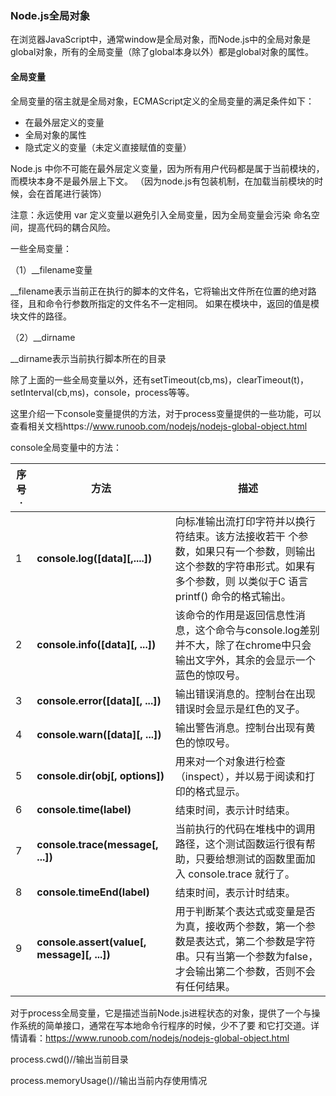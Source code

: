 ### Node.js全局对象

在浏览器JavaScript中，通常window是全局对象，而Node.js中的全局对象是global对象，所有的全局变量（除了global本身以外）都是global对象的属性。

#### 全局变量

全局变量的宿主就是全局对象，ECMAScript定义的全局变量的满足条件如下：

- 在最外层定义的变量
- 全局对象的属性
- 隐式定义的变量（未定义直接赋值的变量）

Node.js 中你不可能在最外层定义变量，因为所有用户代码都是属于当前模块的， 而模块本身不是最外层上下文。 （因为node.js有包装机制，在加载当前模块的时候，会在首尾进行装饰）

注意：永远使用 var 定义变量以避免引入全局变量，因为全局变量会污染 命名空间，提高代码的耦合风险。 



一些全局变量：

（1）__filename变量

__filename表示当前正在执行的脚本的文件名，它将输出文件所在位置的绝对路径，且和命令行参数所指定的文件名不一定相同。 如果在模块中，返回的值是模块文件的路径。 

（2）__dirname

__dirname表示当前执行脚本所在的目录

除了上面的一些全局变量以外，还有setTimeout(cb,ms)，clearTimeout(t)，setInterval(cb,ms)，console，process等等。

这里介绍一下console变量提供的方法，对于process变量提供的一些功能，可以查看相关文档https://www.runoob.com/nodejs/nodejs-global-object.html

console全局变量中的方法：

| 序号· | 方法                                         | 描述                                                         |
| ----- | -------------------------------------------- | ------------------------------------------------------------ |
| 1     | **console.log([data]\[,....])**              | 向标准输出流打印字符并以换行符结束。该方法接收若干 个参数，如果只有一个参数，则输出这个参数的字符串形式。如果有多个参数，则 以类似于C 语言 printf() 命令的格式输出。 |
| 2     | **console.info([data]\[, ...])**             | 该命令的作用是返回信息性消息，这个命令与console.log差别并不大，除了在chrome中只会输出文字外，其余的会显示一个蓝色的惊叹号。 |
| 3     | **console.error([data]\[, ...])**            | 输出错误消息的。控制台在出现错误时会显示是红色的叉子。       |
| 4     | **console.warn([data]\[, ...])**             | 输出警告消息。控制台出现有黄色的惊叹号。                     |
| 5     | **console.dir(obj[, options])**              | 用来对一个对象进行检查（inspect），并以易于阅读和打印的格式显示。 |
| 6     | **console.time(label)**                      | 结束时间，表示计时结束。                                     |
| 7     | **console.trace(message[, ...])**            | 当前执行的代码在堆栈中的调用路径，这个测试函数运行很有帮助，只要给想测试的函数里面加入 console.trace 就行了。 |
| 8     | **console.timeEnd(label)**                   | 结束时间，表示计时结束。                                     |
| 9     | **console.assert(value[, message]\[, ...])** | 用于判断某个表达式或变量是否为真，接收两个参数，第一个参数是表达式，第二个参数是字符串。只有当第一个参数为false，才会输出第二个参数，否则不会有任何结果。 |

对于process全局变量，它是描述当前Node.js进程状态的对象，提供了一个与操作系统的简单接口，通常在写本地命令行程序的时候，少不了要 和它打交道。详情请看：https://www.runoob.com/nodejs/nodejs-global-object.html

process.cwd()//输出当前目录

process.memoryUsage()//输出当前内存使用情况
